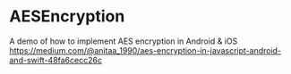# AESEncryption
A demo of how to implement AES encryption in Android &amp; iOS<br>
https://medium.com/@anitaa_1990/aes-encryption-in-javascript-android-and-swift-48fa6cecc26c
